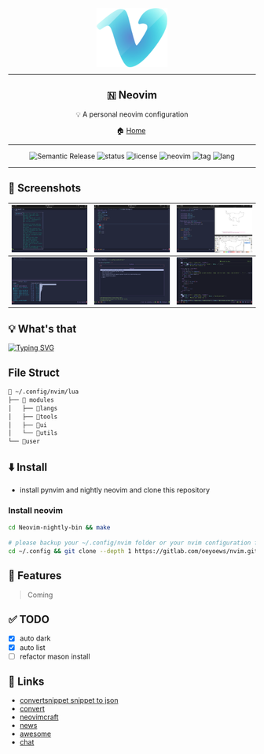 <div align="center">
  <img src="img/vim-rainbow.png" alt="vim" align="center" width=144><hr>
  <h2>🇳  Neovim</h2>
  <p> 💡 A personal neovim configuration</p>
	🏠 <a href="https://oeyoews.github.io/nvim">Home</a>&nbsp;
  <!-- 🔗 <a href="">Links </a>&nbsp; -->
  <!-- ⬇️  <a  href="">Download</a>&nbsp; -->
  <!-- 🔰 <a  href="">More</a>&nbsp; -->
  <hr>
</div>

<div align="center">
<img src="https://img.shields.io/badge/%20%20%F0%9F%93%A6%F0%9F%9A%80-Semantic-e10079.svg?style=flat-square" alt="Semantic Release"/>
<img src="https://img.shields.io/badge/Maintain-Yes-blueviolet.svg?style=flat-square&logo=Chakra-Ui&color=90E59A&logoColor=green" alt="status" >
<img src="https://img.shields.io/badge/License-MIT-green.svg?style=flat-square&logo=GNU&color=df967f&label=License" alt="license">
<img src="https://img.shields.io/badge/Neovim-0.8.2-blueviolet.svg?style=flat-square&logo=Neovim&color=90E59A&logoColor=green" alt="neovim">
<img src="https://img.shields.io/gitlab/v/tag/oeyoews/nvim?color=green&logo=FastAPI&style=flat-square" alt="tag">
<img src="https://img.shields.io/badge/Lang-lua-blueviolet.svg?style=flat-square&logo=lua&color=90E59A&logoColor=blue" alt="lang">
</div>
<hr>

## 🍾 Screenshots

| <img src="img/n1.png" align="bottom" width=256/> | <img src="img/n2.png" align="bottom" width=256/> | <img src="img/n3.png" align="bottom" width=256/> |
| :----------------------------------------------: | :----------------------------------------------: | ------------------------------------------------ |
| <img src="img/04.png" align="bottom" width=256/> | <img src="img/05.png" align="bottom" width=256/> | <img src="img/06.png" align="bottom" width=256/> |

## 💡 What's that

<!-- A personal neovim configuration -->

<!-- https://readme-typing-svg.herokuapp.com/demo/ -->

<a href="https://git.io/typing-svg"><img src="https://readme-typing-svg.herokuapp.com?font=FiraCode&color=63F3E1&vCenter=true&lines=A+personal+neovim+configuration" alt="Typing SVG" /></a>

<h2>  File Struct </h2>

```zsh
📂 ~/.config/nvim/lua
├── 📂 modules
│   ├── 📂langs
│   ├── 📂tools
│   ├── 📂ui
│   └── 📂utils
└── 📂user
```

<h2> ⬇️ Install </h2>

<!-- - NOTE: just support nightly -->

- install pynvim and nightly neovim and clone this repository

### Install neovim

```bash
cd Neovim-nightly-bin && make
```

```bash
# please backup your ~/.config/nvim folder or your nvim configuration firstly
cd ~/.config && git clone --depth 1 https://gitlab.com/oeyoews/nvim.git
```

## 🚀 Features

> Coming

## ✅ TODO

- [x] auto dark
- [x] auto list
- [ ] refactor mason install

## 🔗 Links

- [convertsnippet snippet to json](https://pypi.org/project/ultisnips-vscode/)
- [convert](https://github.com/VincentCordobes/convert-snippets/)
- [neovimcraft](https://neovimcraft.com/)
- [news](https://this-week-in-neovim.org/latest)
- [awesome](https://github.com/rockerBOO/awesome-neovim)
- [chat](https://app.element.io/#/room/#neovim:matrix.org)
